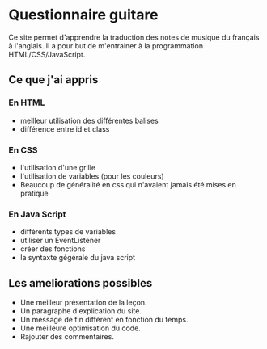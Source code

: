 
# Questionnaire guitare


Ce site permet d'apprendre la traduction des notes de musique du français à l'anglais.
Il a pour but de m'entrainer à la programmation HTML/CSS/JavaScript.

## Ce que j'ai appris

### En HTML

- meilleur utilisation des différentes balises
- différence entre id et class

### En CSS

- l'utilisation d'une grille
- l'utilisation de variables (pour les couleurs)
- Beaucoup de généralité en css qui n'avaient jamais été mises en pratique

### En Java Script

- différents types de variables
- utiliser un EventListener
- créer des fonctions
- la syntaxte gégérale du java script

## Les ameliorations possibles
- Une meilleur présentation de la leçon. 
- Un paragraphe d'explication du site.
- Un message de fin différent en fonction du temps.
- Une meilleure optimisation du code.
- Rajouter des commentaires. 


